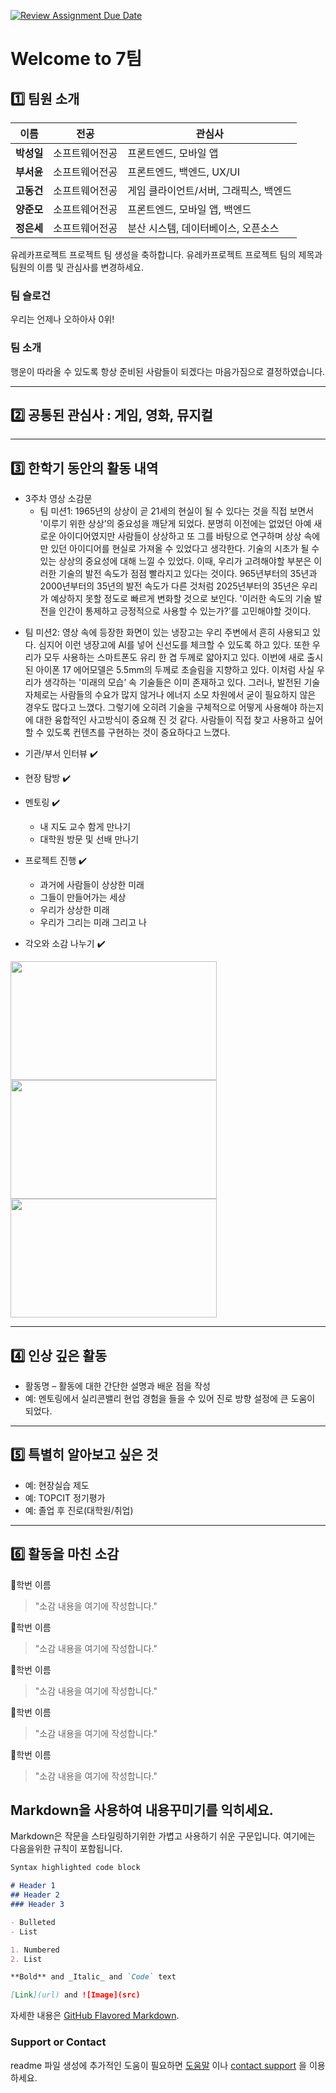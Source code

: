 [![Review Assignment Due Date](https://classroom.github.com/assets/deadline-readme-button-22041afd0340ce965d47ae6ef1cefeee28c7c493a6346c4f15d667ab976d596c.svg)](https://classroom.github.com/a/meKNgBF9)
# Welcome to 7팀

## 1️⃣ 팀원 소개

| **이름** | **전공** | **관심사** |
| --- | --- | --- |
| **박성일** | 소프트웨어전공 | 프론트엔드, 모바일 앱 |
| **부서윤** | 소프트웨어전공 | 프론트엔드, 백엔드, UX/UI  |
| **고동건** | 소프트웨어전공 | 게임 클라이언트/서버, 그래픽스,  백엔드 |
| **양준모** | 소프트웨어전공 | 프론트엔드, 모바일 앱, 백엔드 |
| **정은세** | 소프트웨어전공 | 분산 시스템, 데이터베이스, 오픈소스 |

유레카프로젝트 프로젝트 팀 생성을 축하합니다.
유레카프로젝트 프로젝트 팀의 제목과 팀원의 이름 및 관심사를 변경하세요.

### 팀 슬로건

우리는 언제나 오하아사 0위!

### 팀 소개

행운이 따라올 수 있도록 항상 준비된 사람들이 되겠다는 마음가짐으로 결정하였습니다.

***

## 2️⃣ 공통된 관심사 : 게임, 영화, 뮤지컬
***

## 3️⃣ 한학기 동안의 활동 내역 
- 3주차 영상 소감문
  * 팀 미션1: 1965년의 상상이 곧 21세의 현실이 될 수 있다는 것을 직접 보면서 '이루기 위한 상상’의 중요성을 깨닫게 되었다. 분명히 이전에는 없었던 아예 새로운 아이디어였지만 사람들이 상상하고 또 그를 바탕으로 연구하며 상상 속에만 있던 아이디어를 현실로 가져올 수 있었다고 생각한다. 기술의 시초가 될 수 있는 상상의 중요성에 대해 느낄 수 있었다.
이때, 우리가 고려해야할 부분은 이러한 기술의 발전 속도가 점점 빨라지고 있다는 것이다. 965년부터의 35년과 2000년부터의 35년의 발전 속도가 다른 것처럼 2025년부터의 35년은 우리가 예상하지 못할 정도로 빠르게 변화할 것으로 보인다. '이러한 속도의 기술 발전을 인간이 통제하고 긍정적으로 사용할 수 있는가?’를 고민해야할 것이다.
 * 팀 미션2: 영상 속에 등장한 화면이 있는 냉장고는 우리 주변에서 흔히 사용되고 있다. 심지어 이런 냉장고에 AI를 넣어 신선도를 체크할 수 있도록 하고 있다. 또한 우리가 모두 사용하는 스마트폰도 유리 한 겹 두께로 얇아지고 있다. 이번에 새로 출시된 아이폰 17 에어모델은 5.5mm의 두께로 초슬림을 지향하고 있다. 이처럼 사실 우리가 생각하는 '미래의 모습’ 속 기술들은 이미 존재하고 있다. 
그러나, 발전된 기술 자체로는 사람들의 수요가 많지 않거나 에너지 소모 차원에서 굳이 필요하지 않은 경우도 많다고 느꼈다. 그렇기에 오히려 기술을 구체적으로 어떻게 사용해야 하는지에 대한 융합적인 사고방식이 중요해 진 것 같다. 사람들이 직접 찾고 사용하고 싶어할 수 있도록 컨텐츠를 구현하는 것이 중요하다고 느꼈다.



- 기관/부서 인터뷰 ✔️ 

- 현장 탐방 ✔️  

- 멘토링 ✔️  
  - 내 지도 교수 함게 만나기
  - 대학원 방문 및 선배 만나기

- 프로젝트 진행 ✔️  
  - 과거에 사람들이 상상한 미래
  - 그들이 만들어가는 세상
  - 우리가 상상한 미래
  - 우리가 그리는 미래 그리고 나

- 각오와 소감 나누기 ✔️  


<!-- 활동 사진 추가 예시 -->
<img src="https://pixnio.com/free-images/2017/08/14/2017-08-14-13-09-09-960x651.jpg?text=활동사진1" width="330" height="190"/>
<img src="https://pixnio.com/free-images/2017/08/14/2017-08-14-20-51-02-960x640.jpg?text=활동사진2" width="330" height="190"/>
<img src="https://pixnio.com/free-images/2017/08/15/2017-08-15-10-05-39-960x640.jpg?text=활동사진3" width="330" height="190"/>

***

## 4️⃣ 인상 깊은 활동

- 활동명 – 활동에 대한 간단한 설명과 배운 점을 작성  
- 예: 멘토링에서 실리콘밸리 현업 경험을 들을 수 있어 진로 방향 설정에 큰 도움이 되었다.  

***

## 5️⃣ 특별히 알아보고 싶은 것
- 예: 현장실습 제도
- 예: TOPCIT 정기평가
- 예: 졸업 후 진로(대학원/취업)

***

## 6️⃣ 활동을 마친 소감

🔗학번 이름  
> "소감 내용을 여기에 작성합니다."

🔗학번 이름  
> "소감 내용을 여기에 작성합니다."

🔗학번 이름  
> "소감 내용을 여기에 작성합니다."

🔗학번 이름  
> "소감 내용을 여기에 작성합니다."

🔗학번 이름  
> "소감 내용을 여기에 작성합니다."


## Markdown을 사용하여 내용꾸미기를 익히세요.

Markdown은 작문을 스타일링하기위한 가볍고 사용하기 쉬운 구문입니다. 여기에는 다음을위한 규칙이 포함됩니다.

```markdown
Syntax highlighted code block

# Header 1
## Header 2
### Header 3

- Bulleted
- List

1. Numbered
2. List

**Bold** and _Italic_ and `Code` text

[Link](url) and ![Image](src)
```

자세한 내용은 [GitHub Flavored Markdown](https://guides.github.com/features/mastering-markdown/).

### Support or Contact

readme 파일 생성에 추가적인 도움이 필요하면 [도움말](https://help.github.com/articles/about-readmes/) 이나 [contact support](https://github.com/contact) 을 이용하세요.


